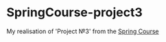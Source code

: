 # SpringCourse-project3
My realisation of 'Project №3' from the [Spring Course](https://swiftbook.org/courses/438)
